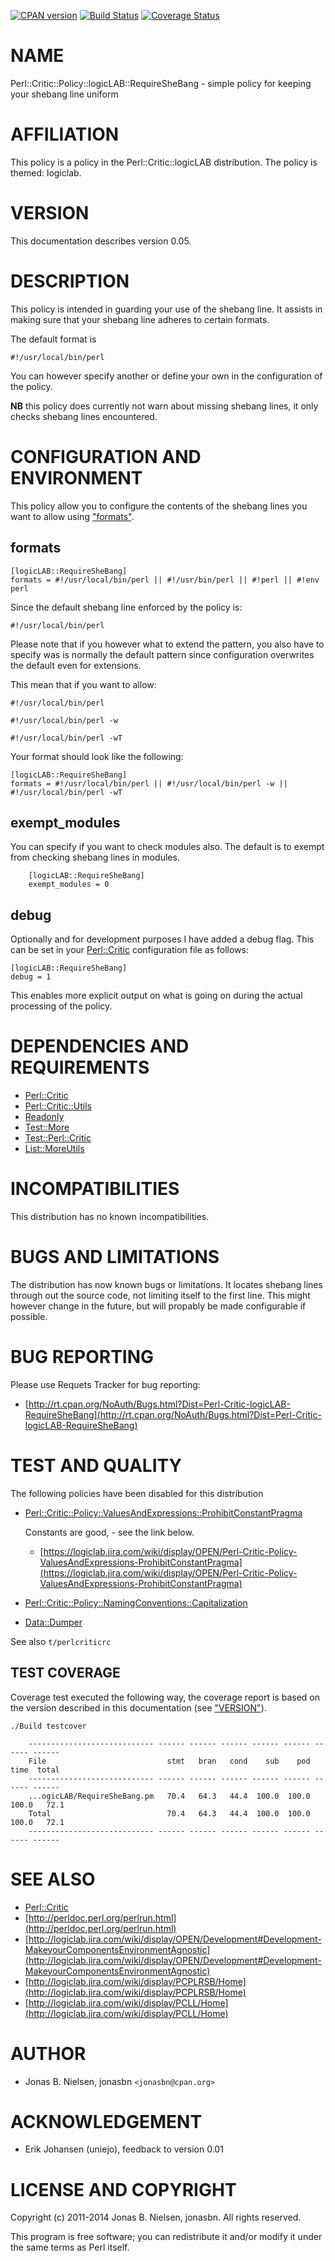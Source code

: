 [![CPAN version](https://badge.fury.io/pl/Perl-Critic-Policy-logicLAB-RequireSheBang.svg)](http://badge.fury.io/pl/Perl-Critic-Policy-logicLAB-RequireSheBang)
[![Build Status](https://travis-ci.org/jonasbn/pcplrsb.svg?branch=master)](https://travis-ci.org/jonasbn/pcplrsb)
[![Coverage Status](https://coveralls.io/repos/jonasbn/pcplrsb/badge.png)](https://coveralls.io/r/jonasbn/pcplrsb)

# NAME

Perl::Critic::Policy::logicLAB::RequireSheBang - simple policy for keeping your shebang line uniform

# AFFILIATION

This policy is a policy in the Perl::Critic::logicLAB distribution. The policy
is themed: logiclab.

# VERSION

This documentation describes version 0.05.

# DESCRIPTION

This policy is intended in guarding your use of the shebang line. It assists
in making sure that your shebang line adheres to certain formats.

The default format is

    #!/usr/local/bin/perl

You can however specify another or define your own in the configuration of the
policy.

__NB__ this policy does currently not warn about missing shebang lines, it only
checks shebang lines encountered.

# CONFIGURATION AND ENVIRONMENT

This policy allow you to configure the contents of the shebang lines you
want to allow using ["formats"](#formats).

## formats

    [logicLAB::RequireSheBang]
    formats = #!/usr/local/bin/perl || #!/usr/bin/perl || #!perl || #!env perl

Since the default shebang line enforced by the policy is:

    #!/usr/local/bin/perl

Please note that if you however what to extend the pattern, you also have
to specify was is normally the default pattern since configuration
overwrites the default even for extensions.

This mean that if you want to allow:

    #!/usr/local/bin/perl

    #!/usr/local/bin/perl -w

    #!/usr/local/bin/perl -wT

Your format should look like the following:

    [logicLAB::RequireSheBang]
    formats = #!/usr/local/bin/perl || #!/usr/local/bin/perl -w || #!/usr/local/bin/perl -wT

## exempt\_modules

You can specify if you want to check modules also. The default is to exempt from checking
shebang lines in modules.

        [logicLAB::RequireSheBang]
        exempt_modules = 0

## debug

Optionally and for development purposes I have added a debug flag. This can be set in
your [Perl::Critic](https://metacpan.org/pod/Perl::Critic) configuration file as follows:

    [logicLAB::RequireSheBang]
    debug = 1

This enables more explicit output on what is going on during the actual processing of
the policy.

# DEPENDENCIES AND REQUIREMENTS

- [Perl::Critic](https://metacpan.org/pod/Perl::Critic)
- [Perl::Critic::Utils](https://metacpan.org/pod/Perl::Critic::Utils)
- [Readonly](https://metacpan.org/pod/Readonly)
- [Test::More](https://metacpan.org/pod/Test::More)
- [Test::Perl::Critic](https://metacpan.org/pod/Test::Perl::Critic)
- [List::MoreUtils](https://metacpan.org/pod/List::MoreUtils)

# INCOMPATIBILITIES

This distribution has no known incompatibilities.

# BUGS AND LIMITATIONS

The distribution has now known bugs or limitations. It locates shebang lines
through out the source code, not limiting itself to the first line. This might
however change in the future, but will propably be made configurable if possible.

# BUG REPORTING

Please use Requets Tracker for bug reporting:

- [http://rt.cpan.org/NoAuth/Bugs.html?Dist=Perl-Critic-logicLAB-RequireSheBang](http://rt.cpan.org/NoAuth/Bugs.html?Dist=Perl-Critic-logicLAB-RequireSheBang)

# TEST AND QUALITY

The following policies have been disabled for this distribution

- [Perl::Critic::Policy::ValuesAndExpressions::ProhibitConstantPragma](https://metacpan.org/pod/Perl::Critic::Policy::ValuesAndExpressions::ProhibitConstantPragma)

    Constants are good, - see the link below.

    - [https://logiclab.jira.com/wiki/display/OPEN/Perl-Critic-Policy-ValuesAndExpressions-ProhibitConstantPragma](https://logiclab.jira.com/wiki/display/OPEN/Perl-Critic-Policy-ValuesAndExpressions-ProhibitConstantPragma)

- [Perl::Critic::Policy::NamingConventions::Capitalization](https://metacpan.org/pod/Perl::Critic::Policy::NamingConventions::Capitalization)
- [Data::Dumper](https://metacpan.org/pod/Data::Dumper)

See also `t/perlcriticrc`

## TEST COVERAGE

Coverage test executed the following way, the coverage report is based on the
version described in this documentation (see ["VERSION"](#version)).

    ./Build testcover

        ---------------------------- ------ ------ ------ ------ ------ ------ ------
        File                           stmt   bran   cond    sub    pod   time  total
        ---------------------------- ------ ------ ------ ------ ------ ------ ------
        ...ogicLAB/RequireSheBang.pm   70.4   64.3   44.4  100.0  100.0  100.0   72.1
        Total                          70.4   64.3   44.4  100.0  100.0  100.0   72.1
        ---------------------------- ------ ------ ------ ------ ------ ------ ------

# SEE ALSO

- [Perl::Critic](https://metacpan.org/pod/Perl::Critic)
- [http://perldoc.perl.org/perlrun.html](http://perldoc.perl.org/perlrun.html)
- [http://logiclab.jira.com/wiki/display/OPEN/Development#Development-MakeyourComponentsEnvironmentAgnostic](http://logiclab.jira.com/wiki/display/OPEN/Development#Development-MakeyourComponentsEnvironmentAgnostic)
- [http://logiclab.jira.com/wiki/display/PCPLRSB/Home](http://logiclab.jira.com/wiki/display/PCPLRSB/Home)
- [http://logiclab.jira.com/wiki/display/PCLL/Home](http://logiclab.jira.com/wiki/display/PCLL/Home)

# AUTHOR

- Jonas B. Nielsen, jonasbn `<jonasbn@cpan.org>`

# ACKNOWLEDGEMENT

- Erik Johansen (uniejo), feedback to version 0.01

# LICENSE AND COPYRIGHT

Copyright (c) 2011-2014 Jonas B. Nielsen, jonasbn. All rights reserved.

This program is free software; you can redistribute it and/or modify it under the
same terms as Perl itself.
